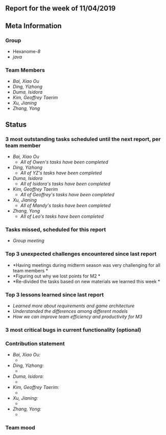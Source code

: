## Report for the week of 11/04/2019
## Meta Information

### Group

 * Hexanome-*8*
 * *java*

### Team Members

 * *Bai, Xiao Ou*
 * *Ding, Yizhong*
 * *Duma, Isidora*
 * *Kim, Geoffrey Taerim*
 * *Xu, Jianing*
 * *Zhang, Yong*

## Status

### 3 most outstanding tasks scheduled until the next report, per team member

 * *Bai, Xiao Ou*
     * *All of Owen's tasks have been completed*
 * *Ding, Yizhong*
     * *All of YZ's tasks have been completed*
 * *Duma, Isidora*
     * *All of Isidora's tasks have been completed*
 * *Kim, Geoffrey Taerim*
     * *All of Geoffrey's tasks have been completed*
 * *Xu, Jianing*
    * *All of Mandy's tasks have been completed*
 * *Zhang, Yong*
    * *All of Leo's tasks have been completed*
  
 

### Tasks missed, scheduled for this report
* *Group meeting* 



### Top 3 unexpected challenges encountered since last report
 * *Having meetings during midterm season was very challenging for all team members *
 * *Figuring out why we lost points for M2 *
 * *Re-divided the tasks based on new materials we learned this week *

### Top 3 lessons learned since last report
 * *Learned more about requirements and game architecture*
 * *Understanded the differences among different models*
 * *How we can improve team efficiency and productivity for M3*



### 3 most critical bugs in current functionality (optional)




### Contribution statement

* *Bai, Xiao Ou:*
   * *</br>*
* *Ding, Yizhong:*
  * *</br>*
* *Duma, Isidora:*
   * *</br>*
* *Kim, Geoffrey Taerim:* 
   * *</br>*
* *Xu, Jianing:*
   * *</br>*
* *Zhang, Yong:*
   * *</br>*
### Team mood


